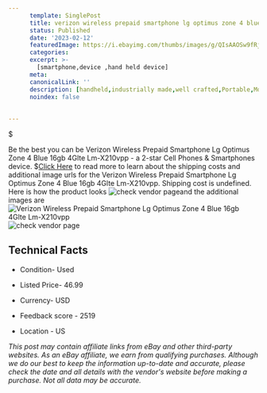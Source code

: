 ```yaml
---
      template: SinglePost
      title: verizon wireless prepaid smartphone lg optimus zone 4 blue 16gb 4glte lm x210vpp
      status: Published
      date: '2023-02-12'
      featuredImage: https://i.ebayimg.com/thumbs/images/g/QIsAAOSw9fRj4r2A/s-l225.jpg
      categories: 
      excerpt: >-
        [smartphone,device ,hand held device]
      meta:
      canonicalLink: ''
      description: [handheld,industrially made,well crafted,Portable,Mobile,Compact,Convenient,Lightweight,Maneuverable,Man-portable,Miniature,Carriable,Hand-held,Light,Holdable,Transportable,Mobile device,Pocket-sized,On-the-go,Wireless,Cordless,Compact size,Convenient size, smartphone,device ,hand held device]
      noindex: false
      
        
---
```

$

Be the best you can be Verizon Wireless Prepaid Smartphone Lg Optimus Zone 4 Blue 16gb 4Glte Lm-X210vpp - a 2-star Cell Phones & Smartphones device.
$[Click Here](https://www.ebay.com/itm/275672496154?hash=item402f5c781a%3Ag%3AQIsAAOSw9fRj4r2A&mkevt=1&mkcid=1&mkrid=711-53200-19255-0&campid=%253CePNCampaignId%253E&customid=%253CreferenceId%253E&toolid=10049) to read more to learn about the shipping costs and additional image urls for the Verizon Wireless Prepaid Smartphone Lg Optimus Zone 4 Blue 16gb 4Glte Lm-X210vpp. Shipping cost is undefined. Here is how the product looks ![check vendor page](https://i.ebayimg.com/thumbs/images/g/QIsAAOSw9fRj4r2A/s-l225.jpg)and the additional images are![Verizon Wireless Prepaid Smartphone Lg Optimus Zone 4 Blue 16gb 4Glte Lm-X210vpp](https://i.ebayimg.com/images/g/QIsAAOSw9fRj4r2A/s-l960.jpg)![check vendor page](https://origin-galleryplus.ebayimg.com/ws/web/275672496154_2_0_1/225x225.jpg,https://origin-galleryplus.ebayimg.com/ws/web/275672496154_3_0_1/225x225.jpg,https://origin-galleryplus.ebayimg.com/ws/web/275672496154_4_0_1/225x225.jpg)



 ## Technical Facts 



     
      

 - Condition- Used 


      

 - Listed Price- 46.99 


      

 - Currency- USD 


      

 - Feedback score - 2519 


      

 - Location - US 


      
      

 *_This post may contain affiliate links from eBay and other third-party websites. As an eBay affiliate, we earn from qualifying purchases. Although we do our best to keep the information up-to-date and accurate, please check the date and all details with the vendor's website before making a purchase. Not all data may be accurate._*






